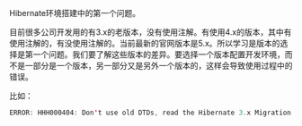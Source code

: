 Hibernate环境搭建中的第一个问题。

目前很多公司开发用的有3.x的老版本，没有使用注解。有使用4.x的版本，其中有使用注解的，有没使用注解的。当前最新的官网版本是5.x。所以学习是版本的选择是第一个问题。我们要了解这些版本的差异。要选择一个版本配置开发环境，而不是一部分是一个版本，另一部分又是另外一个版本的，这样会导致使用过程中的错误。

比如：
```java
ERROR: HHH000404: Don't use old DTDs, read the Hibernate 3.x Migration Guide!
```